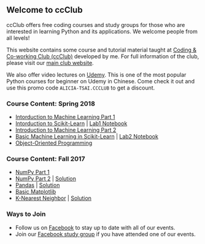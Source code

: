 ## Welcome to ccClub

ccClub offers free coding courses and study groups for those who are interested in learning Python and its applications. We welcome people from all levels!

This website contains some course and tutorial material taught at [Coding & Co-working Club (ccClub)](http://www.ccclub.io/home/) developed by me. For full information of the club, please visit our [main club website](http://www.ccclub.io/home/).

We also offer video lectures on [Udemy](https://www.udemy.com/ccclub-python-for-beginners/learn/v4/overview). This is one of the most popular Python courses for beginner on Udemy in Chinese. Come check it out and use this promo code `ALICIA-TSAI.CCCLUB` to get a discount.

### Course Content: Spring 2018
- [Intorduction to Machine Learning Part 1](https://docs.google.com/presentation/d/16E2B-AMawFgMZKgQgIQpQsRn4Qdntxl2HqbnVXlJvmU/edit?usp=sharing)
- [Intorduction to Scikit-Learn](https://docs.google.com/presentation/d/11Jm9NlNcTGdOUOoXrdEElSibEPzoCqkwZIMEX4QNepQ/edit?usp=sharing) \| [Lab1 Notebook](https://github.com/alicia-tsai/ccClub/blob/master/notebooks/Intro_to_Scikit-Learn.ipynb)
- [Introduction to Machine Learning Part 2](https://docs.google.com/presentation/d/1ARMJZCx--3XBp-jZzvMwNYNwxzLaleKx5J7TRbhQz6Y/edit?usp=sharing)
- [Basic Machine Learning in Scikit-Learn](https://docs.google.com/presentation/d/19GTynwGomcJnfT9YUfn3dqKdOXkpozW_okkVXT2Q4Pc/edit?usp=sharing) \| [Lab2 Notebook](https://github.com/alicia-tsai/ccClub/blob/master/notebooks/Basic_Machine_Learning_With_SKLearn.ipynb)
- [Object-Oriented Programming](https://docs.google.com/presentation/d/1_6iiy1aeynCFbTR5VxFLD6Vh4CV89TAtaV_2dg2wYuQ/edit?usp=sharing)

### Course Content: Fall 2017
- [NumPy Part 1](https://github.com/alicia-tsai/ccClub/blob/master/notebooks/Numpy_01.ipynb)
- [NumPy Part 2](https://github.com/alicia-tsai/ccClub/blob/master/notebooks/NumPy_02.ipynb) \| [Solution](https://github.com/alicia-tsai/ccClub/blob/master/notebooks/NumPy_02_ans.ipynb)
- [Pandas](https://github.com/alicia-tsai/ccClub/blob/master/notebooks/Pandas.ipynb) \| [Solution](https://github.com/alicia-tsai/ccClub/blob/master/notebooks/Pandas_ans.ipynb)
- [Basic Matplotlib](https://github.com/alicia-tsai/ccClub/blob/master/notebooks/Basic_Matplotlib.ipynb)
- [K-Nearest Neighbor](https://github.com/alicia-tsai/ccClub/blob/master/notebooks/KNN.ipynb) \| [Solution](https://github.com/alicia-tsai/ccClub/blob/master/notebooks/KNN_ans.ipynb)

### Ways to Join

- Follow us on [Facebook](https://www.facebook.com/ccClub-Python%E8%AE%80%E6%9B%B8%E6%9C%83-143844616425619/) to stay up to date with all of our events.
- Join our [Facebook study group](https://www.facebook.com/groups/1972307859754060/) if you have attended one of our events.
